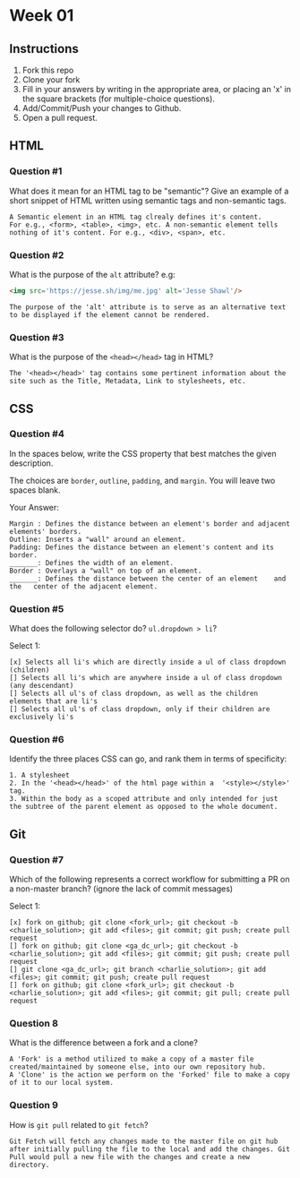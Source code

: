 # Week 01

## Instructions

1. Fork this repo
2. Clone your fork
3. Fill in your answers by writing in the appropriate area, or placing an 'x' in
the square brackets (for multiple-choice questions).
4. Add/Commit/Push your changes to Github.
5. Open a pull request.

## HTML

### Question #1

What does it mean for an HTML tag to be "semantic"? Give an example of a short snippet of HTML written using semantic tags and non-semantic tags.

```text
A Semantic element in an HTML tag clrealy defines it's content.
For e.g., <form>, <table>, <img>, etc. A non-semantic element tells nothing of it's content. For e.g., <div>, <span>, etc.
```

### Question #2

What is the purpose of the `alt` attribute? e.g:

```html
<img src='https://jesse.sh/img/me.jpg' alt='Jesse Shawl'/>
```

```text
The purpose of the 'alt' attribute is to serve as an alternative text to be displayed if the element cannot be rendered.
```

### Question #3

What is the purpose of the `<head></head>` tag in HTML?

```text
The '<head></head>' tag contains some pertinent information about the site such as the Title, Metadata, Link to stylesheets, etc.
```

## CSS

### Question #4

In the spaces below, write the CSS property that best matches the given description.

The choices are `border`, `outline`, `padding`, and `margin`. You will leave two spaces blank.

Your Answer:

```text
Margin : Defines the distance between an element's border and adjacent elements' borders.
Outline: Inserts a "wall" around an element.
Padding: Defines the distance between an element's content and its border.
_______: Defines the width of an element.
Border : Overlays a "wall" on top of an element.
_______: Defines the distance between the center of an element    and the   center of the adjacent element.
```

### Question #5

What does the following selector do?  `ul.dropdown > li`?

Select 1:
```
[x] Selects all li's which are directly inside a ul of class dropdown (children)
[] Selects all li's which are anywhere inside a ul of class dropdown (any descendant)
[] Selects all ul's of class dropdown, as well as the children elements that are li's
[] Selects all ul's of class dropdown, only if their children are exclusively li's
```

### Question #6

Identify the three places CSS can go, and rank them in terms of specificity:

```text
1. A stylesheet
2. In the '<head></head>' of the html page within a  '<style></style>' tag.
3. Within the body as a scoped attribute and only intended for just the subtree of the parent element as opposed to the whole document.
```

## Git

### Question #7

Which of the following represents a correct workflow for submitting a PR on a non-master branch?
(ignore the lack of commit messages)

Select 1:
```
[x] fork on github; git clone <fork_url>; git checkout -b <charlie_solution>; git add <files>; git commit; git push; create pull request
[] fork on github; git clone <ga_dc_url>; git checkout -b <charlie_solution>; git add <files>; git commit; git push; create pull request
[] git clone <ga_dc_url>; git branch <charlie_solution>; git add <files>; git commit; git push; create pull request
[] fork on github; git clone <fork_url>; git checkout -b <charlie_solution>; git add <files>; git commit; git pull; create pull request
```

### Question 8

What is the difference between a fork and a clone?

```text
A 'Fork' is a method utilized to make a copy of a master file created/maintained by someone else, into our own repository hub.
A 'Clone' is the action we perform on the 'Forked' file to make a copy of it to our local system.
```

### Question 9

How is `git pull` related to `git fetch`?

```text
Git Fetch will fetch any changes made to the master file on git hub after initially pulling the file to the local and add the changes. Git Pull would pull a new file with the changes and create a new directory.
```
